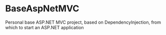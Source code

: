 # BaseAspNetMVC
Personal base ASP.NET MVC project, based on DependencyInjection, from which to start an ASP.NET application
